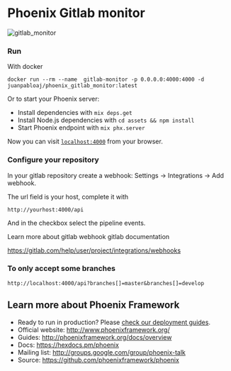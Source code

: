 # Phoenix Gitlab monitor

![gitlab_monitor](https://i.imgur.com/kjSeLr4.png)

### Run

With docker

    docker run --rm --name  gitlab-monitor -p 0.0.0.0:4000:4000 -d juanpabloaj/phoenix_gitlab_monitor:latest

Or to start your Phoenix server:

  * Install dependencies with `mix deps.get`
  * Install Node.js dependencies with `cd assets && npm install`
  * Start Phoenix endpoint with `mix phx.server`

Now you can visit [`localhost:4000`](http://localhost:4000) from your browser.

### Configure your repository

In your gitlab repository create a webhook: Settings -> Integrations -> Add webhook.

The url field is your host, complete it with

    http://yourhost:4000/api

And in the checkbox select the pipeline events.

Learn more about gitlab webhook gitlab documentation

https://gitlab.com/help/user/project/integrations/webhooks

### To only accept some branches

    http://localhost:4000/api?branches[]=master&branches[]=develop

## Learn more about Phoenix Framework

  * Ready to run in production? Please [check our deployment guides](http://www.phoenixframework.org/docs/deployment).
  * Official website: http://www.phoenixframework.org/
  * Guides: http://phoenixframework.org/docs/overview
  * Docs: https://hexdocs.pm/phoenix
  * Mailing list: http://groups.google.com/group/phoenix-talk
  * Source: https://github.com/phoenixframework/phoenix
